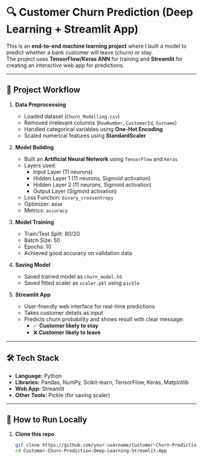 # 🔍 Customer Churn Prediction (Deep Learning + Streamlit App)

This is an **end-to-end machine learning project** where I built a model to predict whether a bank customer will leave (churn) or stay.  
The project uses **TensorFlow/Keras ANN** for training and **Streamlit** for creating an interactive web app for predictions.

---

## 📂 Project Workflow

1. **Data Preprocessing**
   - Loaded dataset (`Churn_Modelling.csv`)
   - Removed irrelevant columns (`RowNumber`, `CustomerId`, `Surname`)
   - Handled categorical variables using **One-Hot Encoding**
   - Scaled numerical features using **StandardScaler**

2. **Model Building**
   - Built an **Artificial Neural Network** using `TensorFlow` and `Keras`
   - Layers used:
     - Input Layer (11 neurons)
     - Hidden Layer 1 (11 neurons, Sigmoid activation)
     - Hidden Layer 2 (11 neurons, Sigmoid activation)
     - Output Layer (Sigmoid activation)
   - Loss Function: `binary_crossentropy`
   - Optimizer: `Adam`
   - Metrics: `accuracy`

3. **Model Training**
   - Train/Test Split: 80/20
   - Batch Size: 50
   - Epochs: 10
   - Achieved good accuracy on validation data

4. **Saving Model**
   - Saved trained model as `churn_model.h5`
   - Saved fitted scaler as `scaler.pkl` using `pickle`

5. **Streamlit App**
   - User-friendly web interface for real-time predictions
   - Takes customer details as input
   - Predicts churn probability and shows result with clear message:
     - ✅ **Customer likely to stay**
     - ❌ **Customer likely to leave**

---

## 🛠️ Tech Stack

- **Language:** Python  
- **Libraries:** Pandas, NumPy, Scikit-learn, TensorFlow, Keras, Matplotlib  
- **Web App:** Streamlit  
- **Other Tools:** Pickle (for saving scaler)

---


## 🚀 How to Run Locally

1. **Clone this repo**
   ```bash
   git clone https://github.com/your-username/Customer-Churn-Prediction-Deep-Learning-Streamlit-App.git
   cd Customer-Churn-Prediction-Deep-Learning-Streamlit-App
